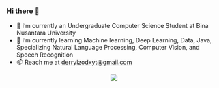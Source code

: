 ### Hi there 👋

- 🔭 I’m currently an Undergraduate Computer Science Student at Bina Nusantara University
- 🌱 I’m currently learning Machine learning, Deep Learning, Data, Java, Specializing Natural Language Processing, Computer Vision, and Speech Recognition
- 📫 Reach me at derrylzodxyt@gmail.com

<p align="center"> 
  <img src="https://github-readme-stats.vercel.app/api/top-langs/?username=kderrylo&layout=compact&theme=merko">
</p>
